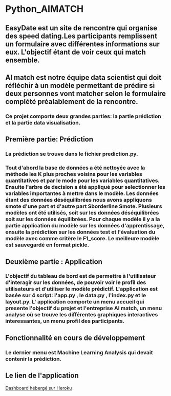 # Python_AIMATCH


##  EasyDate est un site de rencontre qui organise des speed dating.Les participants remplissent un formulaire avec différentes informations sur eux. L'objectif étant de voir ceux qui match ensemble.
##  AI match est notre équipe data scientist qui doit réfléchir à un modèle permettant de prédire si deux personnes vont matcher selon le formulaire complété préalablement de la rencontre.
### Ce projet comporte deux grandes parties: la partie prédiction et la partie data visualisation.
## Première partie: Prédiction
### La prédiction se trouve dans le fichier prediction.py.
### Tout d'abord  la base de données a été nettoyée  avec la méthode les K plus proches voisins pour les variables quantitatives et par le mode pour les variables quantitatives. Ensuite  l'arbre de decision  a été appliqué pour selectionner  les variables importantes à mettre dans le modèle. Les données étant des données déséquilibrées nous avons appliquons smote d'une part et d'autre part Sborderline Smote. Plusieurs modèles ont été utilisés,  soit sur  les données déséquilibrées soit sur les données équilibrées. Pour chaque modèle il y a la partie application du modèle sur les données d'apprentissage, ensuite la prédiction sur les données test et l'évaluation du modèle avec comme critère le F1_score. Le meilleure modèle est sauvegardé en format pickle.



## Deuxième partie : Application
### L'objectif du tableau de bord est de permettre à l'utilisateur d'interagir sur les données, de pouvoir voir le profil des utilisateurs et d'utiliser le modèle prédictif. L'application est basée sur 4 script: l'app.py , le data.py , l'index.py et le layout.py. L' application comporte un menu accueil qui presente l'objectif du projet et l'entreprise AI match, un menu analyse où se trouve les différentes graphiques interactives interessantes, un menu  profil des participants. 


## Fonctionnalité en cours de développement
### Le dernier menu est Machine Learning Analysis qui devait contenir la prédiction.


## Le lien de l'application 
<a href="https://aimatch69.herokuapp.com/" target="_blank">Dashboard hébergé sur Heroku</a>
